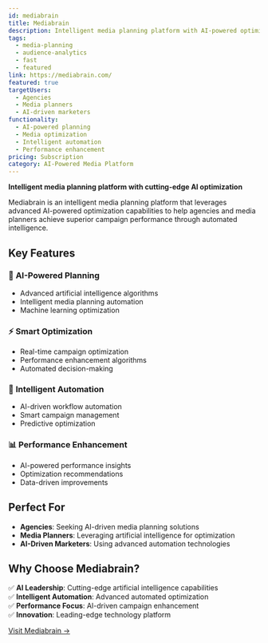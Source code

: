 ```yaml
---
id: mediabrain
title: Mediabrain
description: Intelligent media planning platform with AI-powered optimization capabilities.
tags:
  - media-planning
  - audience-analytics
  - fast
  - featured
link: https://mediabrain.com/
featured: true
targetUsers:
  - Agencies
  - Media planners
  - AI-driven marketers
functionality:
  - AI-powered planning
  - Media optimization
  - Intelligent automation
  - Performance enhancement
pricing: Subscription
category: AI-Powered Media Platform
---
```


**Intelligent media planning platform with cutting-edge AI optimization**

Mediabrain is an intelligent media planning platform that leverages advanced AI-powered optimization capabilities to help agencies and media planners achieve superior campaign performance through automated intelligence.

## Key Features

### 🤖 **AI-Powered Planning**
- Advanced artificial intelligence algorithms
- Intelligent media planning automation
- Machine learning optimization

### ⚡ **Smart Optimization**
- Real-time campaign optimization
- Performance enhancement algorithms
- Automated decision-making

### 🎯 **Intelligent Automation**
- AI-driven workflow automation
- Smart campaign management
- Predictive optimization

### 📊 **Performance Enhancement**
- AI-powered performance insights
- Optimization recommendations
- Data-driven improvements

## Perfect For

- **Agencies**: Seeking AI-driven media planning solutions
- **Media Planners**: Leveraging artificial intelligence for optimization
- **AI-Driven Marketers**: Using advanced automation technologies

## Why Choose Mediabrain?

✅ **AI Leadership**: Cutting-edge artificial intelligence capabilities  
✅ **Intelligent Automation**: Advanced automated optimization  
✅ **Performance Focus**: AI-driven campaign enhancement  
✅ **Innovation**: Leading-edge technology platform  

[Visit Mediabrain →](https://mediabrain.com/) 
